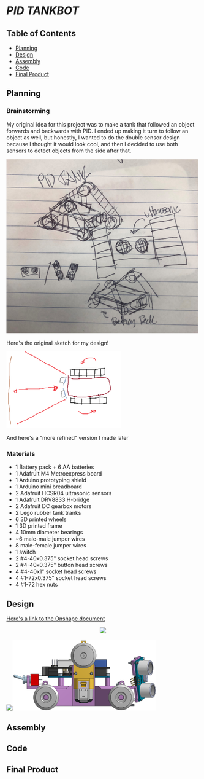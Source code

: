 # ***PID TANKBOT***
## **Table of Contents**
* [Planning](#planning)
* [Design](#design)
* [Assembly](#assembly)
* [Code](#code)
* [Final Product](#final-product)

## **Planning**
### **Brainstorming**
My original idea for this project was to make a tank that followed an object forwards and backwards with PID. I ended up making it turn to follow an object as well, but honestly, I wanted to do the double sensor design because I thought it would look cool, and then I decided to use both sensors to detect objects from the side after that.


<img src="https://github.com/mcolvin35/PID-tank/blob/master/images/sketch.JPG?raw=true" width="500"> 


Here's the original sketch for my design!


<img src="https://github.com/mcolvin35/PID-project/blob/master/images/PID%20idea.png?raw=true" width="300">

And here's a "more refined" version I made later

### **Materials**
* 1 Battery pack + 6 AA batteries
* 1 Adafruit M4 Metroexpress board
* 1 Arduino prototyping shield
* 1 Arduino mini breadboard
* 2 Adafruit HCSR04 ultrasonic sensors
* 1 Adafruit DRV8833 H-bridge
* 2 Adafruit DC gearbox motors
* 2 Lego rubber tank tranks
* 6 3D printed wheels 
* 1 3D printed frame
* 4 10mm diameter bearings
* ~6 male-male jumper wires
* 8 male-female jumper wires
* 1 switch
* 2 #4-40x0.375" socket head screws
* 2 #4-40x0.375" button head screws
* 4 #4-40x1" socket head screws
* 4 #1-72x0.375" socket head screws
* 4 #1-72 hex nuts

## **Design**
[Here's a link to the Onshape document](https://cvilleschools.onshape.com/documents/8fae5fdf447fbfb9d54d9470/w/7d247cc5ccc396c5e0c210bc/e/ef00bd4d61704b1228024abc?renderMode=0&uiState=6479561290e9b5185ed82d96)

<p align="center">
<img src="https://github.com/mcolvin35/PID-tank/blob/master/images/isometric.png?raw=true" width="1000">

<p align="left">
<img src="https://github.com/mcolvin35/PID-tank/blob/master/images/front.png?raw=true" width="375"><img src="https://github.com/mcolvin35/PID-tank/blob/master/images/side.png?raw=true" width="375">





## **Assembly**

## **Code**

## **Final Product**